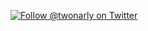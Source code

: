 <a href="https://twitter.com/intent/user?screen_name=twonarly"><img alt="Follow @twonarly on Twitter" src="https://github.com/twonarly1/twonarly1/main/assets/header.svg"/></a>
